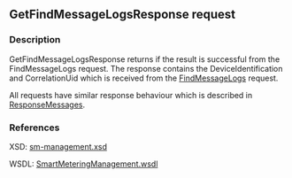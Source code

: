 ## GetFindMessageLogsResponse request

### Description
GetFindMessageLogsResponse returns if the result is successful from the FindMessageLogs request. The response contains the DeviceIdentification and CorrelationUid which is received from the [FindMessageLogs](FindMessageLogs.md) request.

All requests have similar response behaviour which is described in [ResponseMessages](./ResponseMessages.md).

### References

XSD: [sm-management.xsd](https://github.com/OSGP/Platform/blob/development/osgp-adapter-ws-smartmetering/src/main/webapp/WEB-INF/wsdl/smartmetering/schemas/sm-management.xsd)

WSDL: [SmartMeteringManagement.wsdl](https://github.com/OSGP/Platform/blob/development/osgp-adapter-ws-smartmetering/src/main/webapp/WEB-INF/wsdl/smartmetering/SmartMeteringManagement.wsdl)
